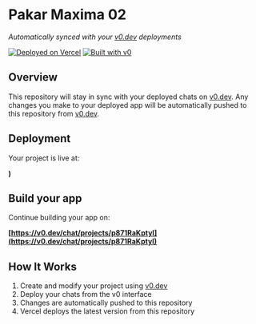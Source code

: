 # Pakar Maxima 02

*Automatically synced with your [v0.dev](https://v0.dev) deployments*

[![Deployed on Vercel](https://img.shields.io/badge/Deployed%20on-Vercel-black?style=for-the-badge&logo=vercel)](https://vercel.com/bosmilagros-projects/v0-pakar-maxima-02)
[![Built with v0](https://img.shields.io/badge/Built%20with-v0.dev-black?style=for-the-badge)](https://v0.dev/chat/projects/p871RaKptyI)

## Overview

This repository will stay in sync with your deployed chats on [v0.dev](https://v0.dev).
Any changes you make to your deployed app will be automatically pushed to this repository from [v0.dev](https://v0.dev).

## Deployment

Your project is live at:

**)**

## Build your app

Continue building your app on:

**[https://v0.dev/chat/projects/p871RaKptyI](https://v0.dev/chat/projects/p871RaKptyI)**

## How It Works

1. Create and modify your project using [v0.dev](https://v0.dev)
2. Deploy your chats from the v0 interface
3. Changes are automatically pushed to this repository
4. Vercel deploys the latest version from this repository
